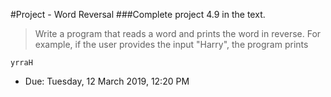 #Project - Word Reversal
###Complete project 4.9 in the text.

>Write a program that reads a word and prints the word in reverse.  For example, if the user provides the input "Harry", the program prints

```
yrraH
```
* Due: Tuesday, 12 March 2019, 12:20 PM
